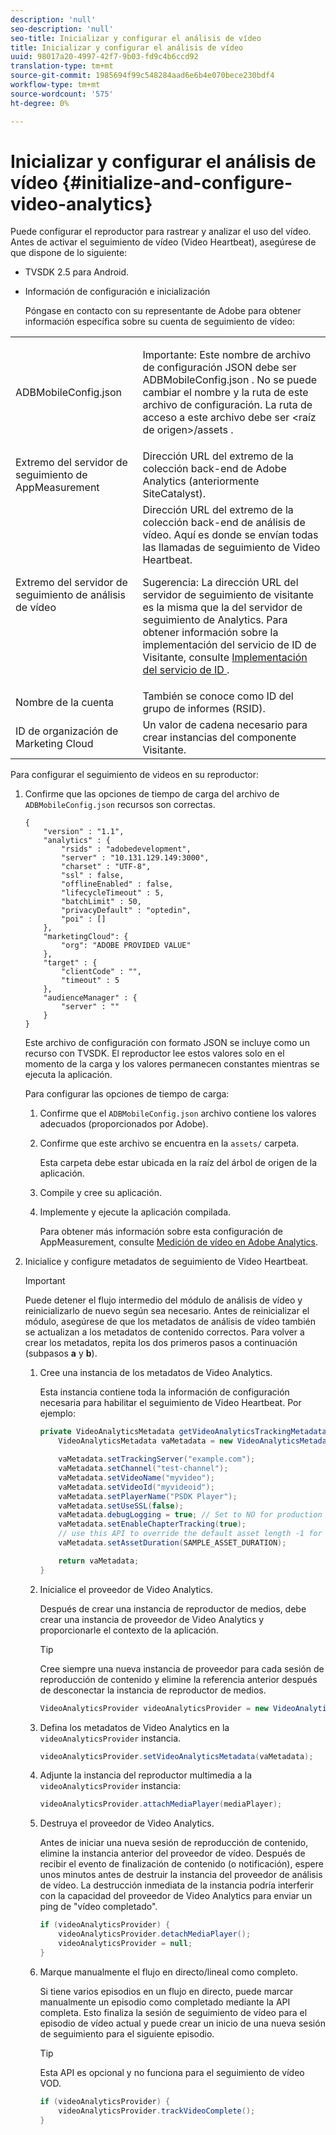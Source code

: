 ```yaml
---
description: 'null'
seo-description: 'null'
seo-title: Inicializar y configurar el análisis de vídeo
title: Inicializar y configurar el análisis de vídeo
uuid: 98017a20-4997-42f7-9b03-fd9c4b6ccd92
translation-type: tm+mt
source-git-commit: 1985694f99c548284aad6e6b4e070bece230bdf4
workflow-type: tm+mt
source-wordcount: '575'
ht-degree: 0%

---
```



# Inicializar y configurar el análisis de vídeo {#initialize-and-configure-video-analytics}

Puede configurar el reproductor para rastrear y analizar el uso del vídeo.
Antes de activar el seguimiento de vídeo (Video Heartbeat), asegúrese de que dispone de lo siguiente:

* TVSDK 2.5 para Android.
* Información de configuración e inicialización

   Póngase en contacto con su representante de Adobe para obtener información específica sobre su cuenta de seguimiento de vídeo:

<table id="table_3565328ABBEE4605A92EAE1ADE5D6F84"> 
 <tbody> 
  <tr> 
   <td colname="col1"> <span class="filepath"> ADBMobileConfig.json </span> </td> 
   <td colname="col2"> <p>Importante:  Este nombre de archivo de configuración JSON debe ser <span class="filepath"> ADBMobileConfig.json </span>. No se puede cambiar el nombre y la ruta de este archivo de configuración. La ruta de acceso a este archivo debe ser <span class="filepath"> &lt;raíz de origen&gt;/assets </span>. </p> </td> 
  </tr> 
  <tr> 
   <td colname="col1"> Extremo del servidor de seguimiento de AppMeasurement </td> 
   <td colname="col2"> Dirección URL del extremo de la colección back-end de Adobe Analytics (anteriormente SiteCatalyst). </td> 
  </tr> 
  <tr> 
   <td colname="col1"> Extremo del servidor de seguimiento de análisis de vídeo </td> 
   <td colname="col2"> Dirección URL del extremo de la colección back-end de análisis de vídeo. Aquí es donde se envían todas las llamadas de seguimiento de Video Heartbeat. <p>Sugerencia:  La dirección URL del servidor de seguimiento de visitante es la misma que la del servidor de seguimiento de Analytics. Para obtener información sobre la implementación del servicio de ID de Visitante, consulte <a href="https://marketing.adobe.com/resources/help/en_US/mcvid/mcvid-setup-target.html" format="html" scope="external"> Implementación del servicio de ID </a>. </p> </td> 
  </tr> 
  <tr> 
   <td colname="col1"> Nombre de la cuenta </td> 
   <td colname="col2"> También se conoce como ID del grupo de informes (RSID). </td> 
  </tr> 
  <tr> 
   <td colname="col1"> ID de organización de Marketing Cloud </td> 
   <td colname="col2"> Un valor de cadena necesario para crear instancias del componente Visitante. </td> 
  </tr> 
 </tbody> 
</table>

Para configurar el seguimiento de videos en su reproductor:

1. Confirme que las opciones de tiempo de carga del archivo de `ADBMobileConfig.json` recursos son correctas.

   ```
   { 
       "version" : "1.1", 
       "analytics" : { 
           "rsids" : "adobedevelopment", 
           "server" : "10.131.129.149:3000", 
           "charset" : "UTF-8", 
           "ssl" : false, 
           "offlineEnabled" : false, 
           "lifecycleTimeout" : 5, 
           "batchLimit" : 50, 
           "privacyDefault" : "optedin", 
           "poi" : [] 
       }, 
       "marketingCloud": { 
           "org": "ADOBE PROVIDED VALUE"  
       }, 
       "target" : { 
           "clientCode" : "", 
           "timeout" : 5 
       }, 
       "audienceManager" : { 
           "server" : "" 
       } 
   }
   ```

   Este archivo de configuración con formato JSON se incluye como un recurso con TVSDK. El reproductor lee estos valores solo en el momento de la carga y los valores permanecen constantes mientras se ejecuta la aplicación.

   Para configurar las opciones de tiempo de carga:


   1. Confirme que el `ADBMobileConfig.json` archivo contiene los valores adecuados (proporcionados por Adobe).
   1. Confirme que este archivo se encuentra en la `assets/` carpeta.

      Esta carpeta debe estar ubicada en la raíz del árbol de origen de la aplicación.

   1. Compile y cree su aplicación.
   1. Implemente y ejecute la aplicación compilada.

      Para obtener más información sobre esta configuración de AppMeasurement, consulte [Medición de vídeo en Adobe Analytics](https://marketing.adobe.com/resources/help/en_US/sc/appmeasurement/video/).

1. Inicialice y configure metadatos de seguimiento de Video Heartbeat.

   >[!IMPORTANT]
   >
   >Puede detener el flujo intermedio del módulo de análisis de vídeo y reinicializarlo de nuevo según sea necesario. Antes de reinicializar el módulo, asegúrese de que los metadatos de análisis de vídeo también se actualizan a los metadatos de contenido correctos. Para volver a crear los metadatos, repita los dos primeros pasos a continuación (subpasos **a** y **b**).

   1. Cree una instancia de los metadatos de Video Analytics.

      Esta instancia contiene toda la información de configuración necesaria para habilitar el seguimiento de Video Heartbeat. Por ejemplo:

      ```java
      private VideoAnalyticsMetadata getVideoAnalyticsTrackingMetadata() { 
          VideoAnalyticsMetadata vaMetadata = new VideoAnalyticsMetadata(); 
      
          vaMetadata.setTrackingServer("example.com"); 
          vaMetadata.setChannel("test-channel"); 
          vaMetadata.setVideoName("myvideo"); 
          vaMetadata.setVideoId("myvideoid"); 
          vaMetadata.setPlayerName("PSDK Player"); 
          vaMetadata.setUseSSL(false); 
          vaMetadata.debugLogging = true; // Set to NO for production deployment. 
          vaMetadata.setEnableChapterTracking(true); 
          // use this API to override the default asset length -1 for live streams 
          vaMetadata.setAssetDuration(SAMPLE_ASSET_DURATION); 
      
          return vaMetadata; 
      }
      ```

   1. Inicialice el proveedor de Video Analytics.

      Después de crear una instancia de reproductor de medios, debe crear una instancia de proveedor de Video Analytics y proporcionarle el contexto de la aplicación.

      >[!TIP]
      >
      >Cree siempre una nueva instancia de proveedor para cada sesión de reproducción de contenido y elimine la referencia anterior después de desconectar la instancia de reproductor de medios.

      ```java
      VideoAnalyticsProvider videoAnalyticsProvider = new VideoAnalyticsProvider(appContext); 
      ```

   1. Defina los metadatos de Video Analytics en la `videoAnalyticsProvider` instancia.

      ```java
      videoAnalyticsProvider.setVideoAnalyticsMetadata(vaMetadata);
      ```

   1. Adjunte la instancia del reproductor multimedia a la `videoAnalyticsProvider` instancia:

      ```java
      videoAnalyticsProvider.attachMediaPlayer(mediaPlayer); 
      ```

   1. Destruya el proveedor de Video Analytics.

      Antes de iniciar una nueva sesión de reproducción de contenido, elimine la instancia anterior del proveedor de vídeo. Después de recibir el evento de finalización de contenido (o notificación), espere unos minutos antes de destruir la instancia del proveedor de análisis de vídeo. La destrucción inmediata de la instancia podría interferir con la capacidad del proveedor de Video Analytics para enviar un ping de &quot;vídeo completado&quot;.

      ```java
      if (videoAnalyticsProvider) { 
          videoAnalyticsProvider.detachMediaPlayer(); 
          videoAnalyticsProvider = null; 
      }
      ```

   1. Marque manualmente el flujo en directo/lineal como completo.

      Si tiene varios episodios en un flujo en directo, puede marcar manualmente un episodio como completado mediante la API completa. Esto finaliza la sesión de seguimiento de vídeo para el episodio de vídeo actual y puede crear un inicio de una nueva sesión de seguimiento para el siguiente episodio.

      >[!TIP]
      >
      >Esta API es opcional y no funciona para el seguimiento de vídeo VOD.

      ```java
      if (videoAnalyticsProvider) { 
          videoAnalyticsProvider.trackVideoComplete();    
      }
      ```

